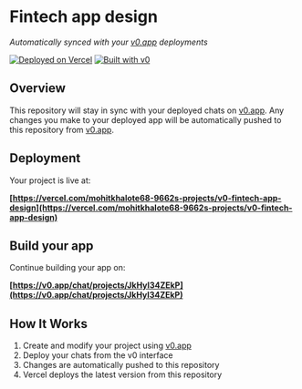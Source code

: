 # Fintech app design

*Automatically synced with your [v0.app](https://v0.app) deployments*

[![Deployed on Vercel](https://img.shields.io/badge/Deployed%20on-Vercel-black?style=for-the-badge&logo=vercel)](https://vercel.com/mohitkhalote68-9662s-projects/v0-fintech-app-design)
[![Built with v0](https://img.shields.io/badge/Built%20with-v0.app-black?style=for-the-badge)](https://v0.app/chat/projects/JkHyI34ZEkP)

## Overview

This repository will stay in sync with your deployed chats on [v0.app](https://v0.app).
Any changes you make to your deployed app will be automatically pushed to this repository from [v0.app](https://v0.app).

## Deployment

Your project is live at:

**[https://vercel.com/mohitkhalote68-9662s-projects/v0-fintech-app-design](https://vercel.com/mohitkhalote68-9662s-projects/v0-fintech-app-design)**

## Build your app

Continue building your app on:

**[https://v0.app/chat/projects/JkHyI34ZEkP](https://v0.app/chat/projects/JkHyI34ZEkP)**

## How It Works

1. Create and modify your project using [v0.app](https://v0.app)
2. Deploy your chats from the v0 interface
3. Changes are automatically pushed to this repository
4. Vercel deploys the latest version from this repository